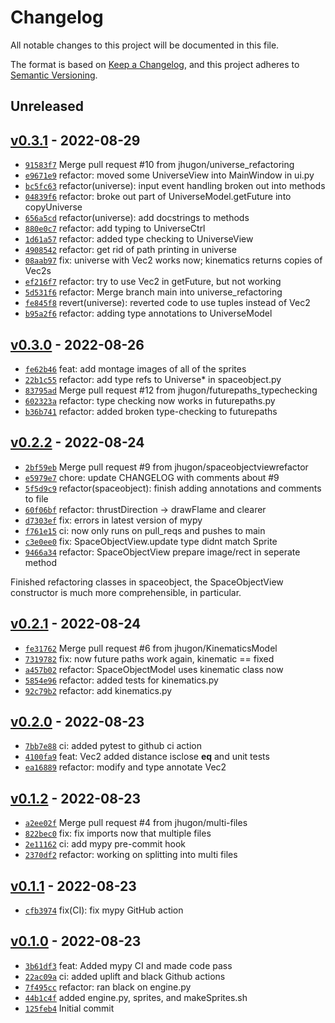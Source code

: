 # Changelog

All notable changes to this project will be documented in this file.

The format is based on [Keep a Changelog](https://keepachangelog.com/en/1.0.0/), and this project adheres to [Semantic Versioning](https://semver.org/spec/v2.0.0.html).

## Unreleased

## [v0.3.1](https://github.com/jhugon/orbitalGame/releases/tag/v0.3.1) - 2022-08-29

- [`91583f7`](https://github.com/jhugon/orbitalGame/commit/91583f7ddd368cb9a1c93cc9c3603fddd46fb475) Merge pull request #10 from jhugon/universe_refactoring
- [`e9671e9`](https://github.com/jhugon/orbitalGame/commit/e9671e9f94584da1db0ae2f143398db8042a78d1) refactor: moved some UniverseView into MainWindow in ui.py
- [`bc5fc63`](https://github.com/jhugon/orbitalGame/commit/bc5fc63d5e1fc02ee7c50777e88d9338182b446a) refactor(universe): input event handling broken out into methods
- [`04839f6`](https://github.com/jhugon/orbitalGame/commit/04839f6ada2ecb06a1d071f6ff25e695d5baac64) refactor: broke out part of UniverseModel.getFuture into copyUniverse
- [`656a5cd`](https://github.com/jhugon/orbitalGame/commit/656a5cdcc3764fdf19e846151eefbc977ef3e0f8) refactor(universe): add docstrings to methods
- [`880e0c7`](https://github.com/jhugon/orbitalGame/commit/880e0c7f33758e8ea3d3e829d2e11c553efdfcce) refactor: add typing to UniverseCtrl
- [`1d61a57`](https://github.com/jhugon/orbitalGame/commit/1d61a576683544b8634307f1327bab7dbee13b7c) refactor: added type checking to UniverseView
- [`4908542`](https://github.com/jhugon/orbitalGame/commit/490854247c6c9ebf3e610e1d6a8d254b26ea7578) refactor: get rid of path printing in universe
- [`08aab97`](https://github.com/jhugon/orbitalGame/commit/08aab97f99f75e71ae65de9fabc0bcfb294bfca7) fix: universe with Vec2 works now; kinematics returns copies of Vec2s
- [`ef216f7`](https://github.com/jhugon/orbitalGame/commit/ef216f75f5cdec4984150bf98deb76d400524784) refactor: try to use Vec2 in getFuture, but not working
- [`5d531f6`](https://github.com/jhugon/orbitalGame/commit/5d531f628f0f9d09795ede4fc043a8ee441dac85) refactor: Merge branch main into universe_refactoring
- [`fe845f8`](https://github.com/jhugon/orbitalGame/commit/fe845f8f1dba4ed56ad0cdba29c59a48be779adc) revert(universe): reverted code to use tuples instead of Vec2
- [`b95a2f6`](https://github.com/jhugon/orbitalGame/commit/b95a2f600d706128fd0ff419bb66a9a98fc03df1) refactor: adding type annotations to UniverseModel

## [v0.3.0](https://github.com/jhugon/orbitalGame/releases/tag/v0.3.0) - 2022-08-26

- [`fe62b46`](https://github.com/jhugon/orbitalGame/commit/fe62b46bb8ebeef3e69a5f1205a72cdf7690ad3e) feat: add montage images of all of the sprites
- [`22b1c55`](https://github.com/jhugon/orbitalGame/commit/22b1c55496224c136ac900945072383263f55351) refactor: add type refs to Universe* in spaceobject.py
- [`83795ad`](https://github.com/jhugon/orbitalGame/commit/83795ada5bc6bc90572a15e4022278a153f55293) Merge pull request #12 from jhugon/futurepaths_typechecking
- [`602323a`](https://github.com/jhugon/orbitalGame/commit/602323a1c7fe55e8340d7356fda359f191c2f70a) refactor: type checking now works in futurepaths.py
- [`b36b741`](https://github.com/jhugon/orbitalGame/commit/b36b741ca365255058fe2ff1c324b980c635bb98) refactor: added broken type-checking to futurepaths

## [v0.2.2](https://github.com/jhugon/orbitalGame/releases/tag/v0.2.2) - 2022-08-24

- [`2bf59eb`](https://github.com/jhugon/orbitalGame/commit/2bf59ebb4d878538c9d594527c6c742b785a2857) Merge pull request #9 from jhugon/spaceobjectviewrefactor
- [`e5979e7`](https://github.com/jhugon/orbitalGame/commit/e5979e7c2e4b4e6eb16bfe6051a1279774b223e2) chore: update CHANGELOG with comments about #9
- [`5f5d9c9`](https://github.com/jhugon/orbitalGame/commit/5f5d9c941a35c5598b2f6284aa223e0acf4a71d7) refactor(spaceobject): finish adding annotations and comments to file
- [`60f06bf`](https://github.com/jhugon/orbitalGame/commit/60f06bf35c277ca2c567f328f33bea2ebe2ee88d) refactor: thrustDirection -> drawFlame and clearer
- [`d7303ef`](https://github.com/jhugon/orbitalGame/commit/d7303ef5a061e1e83f3a99c73a2b3c2e07f73abd) fix: errors in latest version of mypy
- [`f761e15`](https://github.com/jhugon/orbitalGame/commit/f761e157894b62865d30374b4b2256e388c4f2b0) ci: now only runs on pull_reqs and pushes to main
- [`c3e0ee0`](https://github.com/jhugon/orbitalGame/commit/c3e0ee06ef2bfc0d068aba420262aa14dd82b462) fix: SpaceObjectView.update type didnt match Sprite
- [`9466a34`](https://github.com/jhugon/orbitalGame/commit/9466a34ccc99aba1288e5b185d5b87dedefb0f09) refactor: SpaceObjectView prepare image/rect in seperate method

Finished refactoring classes in spaceobject, the SpaceObjectView constructor is
much more comprehensible, in particular.

## [v0.2.1](https://github.com/jhugon/orbitalGame/releases/tag/v0.2.1) - 2022-08-24

- [`fe31762`](https://github.com/jhugon/orbitalGame/commit/fe31762b859d85b69404ce97783d469de38d2086) Merge pull request #6 from jhugon/KinematicsModel
- [`7319782`](https://github.com/jhugon/orbitalGame/commit/7319782355913ed326a324719b961c9c97a00624) fix: now future paths work again, kinematic == fixed
- [`a457b02`](https://github.com/jhugon/orbitalGame/commit/a457b023579de31167fcc370664b5ee840a3d111) refactor: SpaceObjectModel uses kinematic class now
- [`5854e96`](https://github.com/jhugon/orbitalGame/commit/5854e969ebe72ef343c2623768ab99bdc3b99190) refactor: added tests for kinematics.py
- [`92c79b2`](https://github.com/jhugon/orbitalGame/commit/92c79b23a195b296f6e43d32260909e077d1d329) refactor: add kinematics.py

## [v0.2.0](https://github.com/jhugon/orbitalGame/releases/tag/v0.2.0) - 2022-08-23

- [`7bb7e88`](https://github.com/jhugon/orbitalGame/commit/7bb7e88f2ef4ea6d590cde6f718ebbf4daaced46) ci: added pytest to github ci action
- [`4100fa9`](https://github.com/jhugon/orbitalGame/commit/4100fa99a1a7cabe07371f0baff5f2bee16afb88) feat: Vec2 added distance isclose __eq__ and unit tests
- [`ea16889`](https://github.com/jhugon/orbitalGame/commit/ea168892ea90c107e70f590d508756a5106eb8f3) refactor: modify and type annotate Vec2

## [v0.1.2](https://github.com/jhugon/orbitalGame/releases/tag/v0.1.2) - 2022-08-23

- [`a2ee02f`](https://github.com/jhugon/orbitalGame/commit/a2ee02f289e6e1fba8e7173ba7bf3b4b998dbb36) Merge pull request #4 from jhugon/multi-files
- [`822bec0`](https://github.com/jhugon/orbitalGame/commit/822bec0f4091bc5aa7541e71cab32f70f7923467) fix: fix imports now that multiple files
- [`2e11162`](https://github.com/jhugon/orbitalGame/commit/2e1116298f0a60cb39ade7aeb9b59c86f4c9c2ad) ci: add mypy pre-commit hook
- [`2370df2`](https://github.com/jhugon/orbitalGame/commit/2370df28a4e00f8565971dd3c1fac0452bbfb275) refactor: working on splitting into multi files

## [v0.1.1](https://github.com/jhugon/orbitalGame/releases/tag/v0.1.1) - 2022-08-23

- [`cfb3974`](https://github.com/jhugon/orbitalGame/commit/cfb39746622c620a92d7622f597173593800b7ce) fix(CI): fix mypy GitHub action

## [v0.1.0](https://github.com/jhugon/orbitalGame/releases/tag/v0.1.0) - 2022-08-23

- [`3b61df3`](https://github.com/jhugon/orbitalGame/commit/3b61df370e4186ad88e910b6d26416a262ad7b6f) feat: Added mypy CI and made code pass
- [`22ac09a`](https://github.com/jhugon/orbitalGame/commit/22ac09aa3aaf44ccad39cf3742c84bd9bf53a94f) ci: added uplift and black Github actions
- [`7f495cc`](https://github.com/jhugon/orbitalGame/commit/7f495ccf58238aec5cf955dbed685b0abf01b89c) refactor: ran black on engine.py
- [`44b1c4f`](https://github.com/jhugon/orbitalGame/commit/44b1c4fb1d3d8cb7a9ac760c1a38a324f382e5b4) added engine.py, sprites, and makeSprites.sh
- [`125feb4`](https://github.com/jhugon/orbitalGame/commit/125feb4788e07743c728892d2527526d32176624) Initial commit
